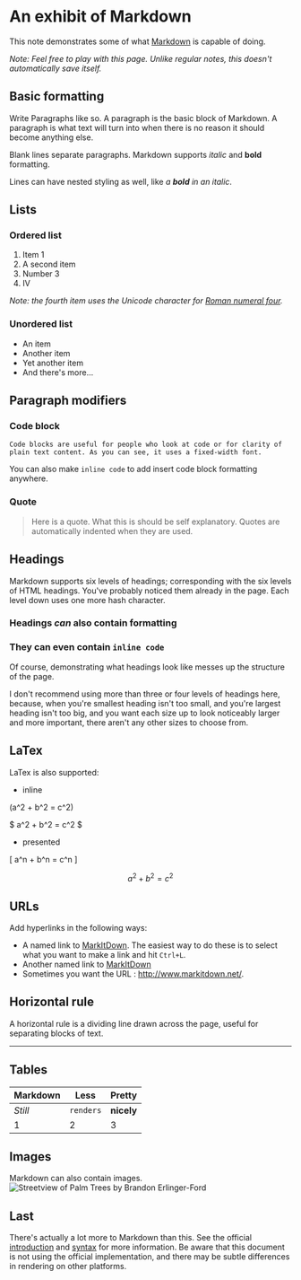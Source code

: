 # An exhibit of Markdown

This note demonstrates some of what [Markdown][1] is capable of doing.

_Note: Feel free to play with this page. Unlike regular notes, this doesn't automatically save itself._

## Basic formatting

Write Paragraphs like so. A paragraph is the basic block of Markdown. A paragraph is what text will turn into when there is no reason it should become anything else.

Blank lines separate paragraphs. Markdown supports _italic_ and **bold** formatting.

Lines can have nested styling as well, like _a **bold** in an italic_.

## Lists

### Ordered list

1. Item 1
2. A second item
3. Number 3
4. Ⅳ

_Note: the fourth item uses the Unicode character for [Roman numeral four][2]._

### Unordered list

* An item
* Another item
* Yet another item
* And there's more...

## Paragraph modifiers

### Code block

    Code blocks are useful for people who look at code or for clarity of plain text content. As you can see, it uses a fixed-width font.

You can also make `inline code` to add insert code block formatting anywhere.

### Quote

> Here is a quote. What this is should be self explanatory. Quotes are automatically indented when they are used.

## Headings

Markdown supports six levels of headings; corresponding with the six levels of HTML headings. You've probably noticed them already in the page. Each level down uses one more hash character.

### Headings _can_ also contain **formatting**

### They can even contain `inline code`

Of course, demonstrating what headings look like messes up the structure of the page.

I don't recommend using more than three or four levels of headings here, because, when you're smallest heading isn't too small, and you're largest heading isn't too big, and you want each size up to look noticeably larger and more important, there aren't any other sizes to choose from.

## LaTex

LaTex is also supported:

* inline

\(a^2 + b^2 = c^2\)

$ a^2 + b^2 = c^2 $

* presented

\[ a^n + b^n = c^n \]

$$ a^2 + b^2 = c^2 $$


## URLs

Add hyperlinks in the following ways:

* A named link to [MarkItDown][3]. The easiest way to do these is to select what you want to make a link and hit `Ctrl+L`.
* Another named link to [MarkItDown](http://www.markitdown.net/)
* Sometimes you want the URL : <http://www.markitdown.net/>.

## Horizontal rule

A horizontal rule is a dividing line drawn across the page, useful for separating blocks of text.

---

## Tables

Markdown | Less | Pretty
--- | --- | ---
*Still* | `renders` | **nicely**
1 | 2 | 3

## Images

Markdown can also contain images.
![Streetview of Palm Trees by Brandon Erlinger-Ford](https://images.unsplash.com/photo-1564889998041-0dacc0706a0f?ixid=MXwxMjA3fDB8MHxwaG90by1wYWdlfHx8fGVufDB8fHw%3D&ixlib=rb-1.2.1&auto=format&fit=crop&w=564&q=80)

## Last

There's actually a lot more to Markdown than this. See the official [introduction][4] and [syntax][5] for more information. Be aware that this document is not using the official implementation, and there may be subtle differences in rendering on other platforms.


  [1]: http://daringfireball.net/projects/markdown/
  [2]: http://www.fileformat.info/info/unicode/char/2163/index.htm
  [3]: http://www.markitdown.net/
  [4]: http://daringfireball.net/projects/markdown/basics
  [5]: http://daringfireball.net/projects/markdown/syntax
